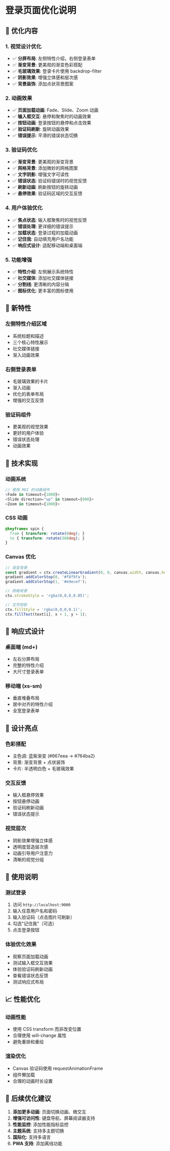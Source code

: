 # 登录页面优化说明

## 🎨 优化内容

### 1. **视觉设计优化**
- ✅ **分屏布局**: 左侧特性介绍，右侧登录表单
- ✅ **渐变背景**: 更美观的渐变色彩搭配
- ✅ **毛玻璃效果**: 登录卡片使用 backdrop-filter
- ✅ **阴影效果**: 增强立体感和层次感
- ✅ **背景装饰**: 添加点状背景图案

### 2. **动画效果**
- ✅ **页面加载动画**: Fade、Slide、Zoom 动画
- ✅ **输入框交互**: 悬停和聚焦时的动画效果
- ✅ **按钮动画**: 登录按钮的悬停和点击效果
- ✅ **验证码刷新**: 旋转动画效果
- ✅ **错误提示**: 平滑的错误状态切换

### 3. **验证码优化**
- ✅ **渐变背景**: 更美观的渐变背景
- ✅ **网格背景**: 添加微妙的网格图案
- ✅ **文字阴影**: 增强文字可读性
- ✅ **错误状态**: 验证码错误时的视觉反馈
- ✅ **刷新动画**: 刷新按钮的旋转动画
- ✅ **悬停效果**: 验证码区域的交互反馈

### 4. **用户体验优化**
- ✅ **焦点状态**: 输入框聚焦时的视觉反馈
- ✅ **错误处理**: 更详细的错误提示
- ✅ **加载状态**: 登录过程的加载动画
- ✅ **记住我**: 自动填充用户名功能
- ✅ **响应式设计**: 适配移动端和桌面端

### 5. **功能增强**
- ✅ **特性介绍**: 左侧展示系统特性
- ✅ **社交媒体**: 添加社交媒体链接
- ✅ **分割线**: 更清晰的内容分隔
- ✅ **图标优化**: 更丰富的图标使用

## 🚀 新特性

### **左侧特性介绍区域**
- 系统标题和描述
- 三个核心特性展示
- 社交媒体链接
- 渐入动画效果

### **右侧登录表单**
- 毛玻璃效果的卡片
- 渐入动画
- 优化的表单布局
- 增强的交互反馈

### **验证码组件**
- 更美观的视觉效果
- 更好的用户体验
- 错误状态处理
- 动画效果

## 🎯 技术实现

### **动画系统**
```typescript
// 使用 MUI 的动画组件
<Fade in timeout={1000}>
<Slide direction="up" in timeout={800}>
<Zoom in timeout={1000}>
```

### **CSS 动画**
```css
@keyframes spin {
  from { transform: rotate(0deg); }
  to { transform: rotate(360deg); }
}
```

### **Canvas 优化**
```typescript
// 渐变背景
const gradient = ctx.createLinearGradient(0, 0, canvas.width, canvas.height);
gradient.addColorStop(0, '#f8f9fa');
gradient.addColorStop(1, '#e9ecef');

// 网格背景
ctx.strokeStyle = 'rgba(0,0,0,0.05)';

// 文字阴影
ctx.fillStyle = 'rgba(0,0,0,0.1)';
ctx.fillText(text[i], x + 1, y + 1);
```

## 📱 响应式设计

### **桌面端 (md+)**
- 左右分屏布局
- 完整的特性介绍
- 大尺寸登录表单

### **移动端 (xs-sm)**
- 垂直堆叠布局
- 居中对齐的特性介绍
- 全宽登录表单

## 🎨 设计亮点

### **色彩搭配**
- 主色调: 蓝紫渐变 (#667eea → #764ba2)
- 背景: 渐变背景 + 点状装饰
- 卡片: 半透明白色 + 毛玻璃效果

### **交互反馈**
- 输入框悬停效果
- 按钮悬停动画
- 验证码刷新动画
- 错误状态提示

### **视觉层次**
- 阴影效果增强立体感
- 透明度营造层次感
- 动画引导用户注意力
- 清晰的视觉分组

## 🔧 使用说明

### **测试登录**
1. 访问 `http://localhost:9000`
2. 输入任意用户名和密码
3. 输入验证码（点击图片可刷新）
4. 勾选"记住我"（可选）
5. 点击登录按钮

### **体验优化效果**
- 观察页面加载动画
- 测试输入框交互效果
- 体验验证码刷新动画
- 查看错误状态反馈
- 测试响应式布局

## 📈 性能优化

### **动画性能**
- 使用 CSS transform 而非改变位置
- 合理使用 will-change 属性
- 避免重排和重绘

### **渲染优化**
- Canvas 验证码使用 requestAnimationFrame
- 组件懒加载
- 合理的动画时长设置

## 🎯 后续优化建议

1. **添加更多动画**: 页面切换动画、微交互
2. **增强可访问性**: 键盘导航、屏幕阅读器支持
3. **性能监控**: 添加性能指标监控
4. **主题系统**: 支持多主题切换
5. **国际化**: 支持多语言
6. **PWA 支持**: 添加离线功能 